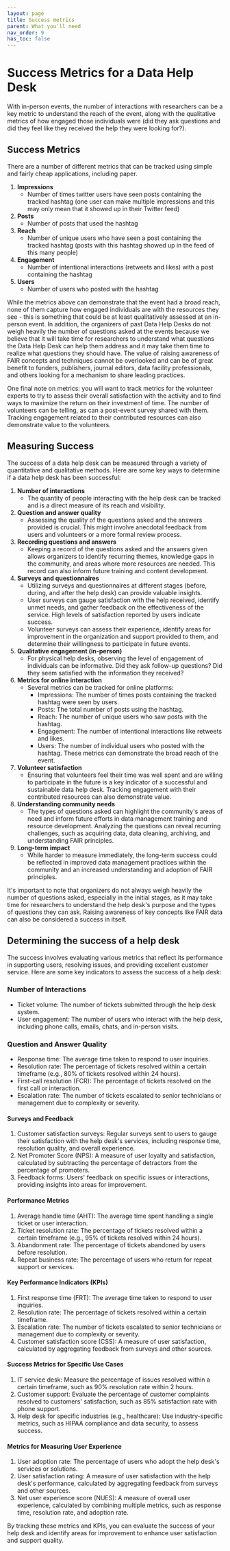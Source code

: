 ```yaml
---
layout: page
title: Success metrics
parent: What you'll need
nav_order: 9
has_toc: false
---
```


# Success Metrics for a Data Help Desk

With in-person events, the number of interactions with researchers can be a key
metric to understand the reach of the event, along with the qualitative metrics
of how engaged those individuals were (did they ask questions and did they feel
like they received the help they were looking for?).

## Success Metrics

There are a number of different metrics that can be tracked using simple and
fairly cheap applications, including paper.

<!-- prettier-ignore -->
1. **Impressions**
    - Number of times twitter users have seen posts containing the tracked
      hashtag (one user can make multiple impressions and this may only mean
      that it showed up in their Twitter feed)
1. **Posts**
    - Number of posts that used the hashtag
1. **Reach**
    - Number of unique users who have seen a post containing the tracked hashtag
      (posts with this hashtag showed up in the feed of this many people)
1. **Engagement**
    - Number of intentional interactions (retweets and likes) with a post
      containing the hashtag
1. **Users**
    - Number of users who posted with the hashtag

While the metrics above can demonstrate that the event had a broad reach, none
of them capture how engaged individuals are with the resources they see - this
is something that could be at least qualitatively assessed at an in-person
event. In addition, the organizers of past Data Help Desks do not weigh heavily
the number of questions asked at the events because we believe that it will take
time for researchers to understand what questions the Data Help Desk can help
them address and it may take them time to realize what questions they should
have. The value of raising awareness of FAIR concepts and techniques cannot be
overlooked and can be of great benefit to funders, publishers, journal editors,
data facility professionals, and others looking for a mechanism to share leading
practices.

One final note on metrics: you will want to track metrics for the volunteer
experts to try to assess their overall satisfaction with the activity and to
find ways to maximize the return on their investment of time. The number of
volunteers can be telling, as can a post-event survey shared with them. Tracking
engagement related to their contributed resources can also demonstrate value to
the volunteers.

## Measuring Success

The success of a data help desk can be measured through a variety of
quantitative and qualitative methods. Here are some key ways to determine if a
data help desk has been successful:

<!-- prettier-ignore -->
1. **Number of interactions**
    - The quantity of people interacting with the help
    desk can be tracked and is a direct measure of its reach and visibility.
1. **Question and answer quality**
    - Assessing the quality of the questions asked
    and the answers provided is crucial. This might involve anecdotal feedback
    from users and volunteers or a more formal review process.
1. **Recording questions and answers**
    - Keeping a record of the questions asked and
    the answers given allows organizers to identify recurring themes, knowledge
    gaps in the community, and areas where more resources are needed. This
    record can also inform future training and content development.
1. **Surveys and questionnaires**
    - Utilizing surveys and questionnaires at
    different stages (before, during, and after the help desk) can provide
    valuable insights.
    -   User surveys can gauge satisfaction with the help received, identify
        unmet needs, and gather feedback on the effectiveness of the service.
        High levels of satisfaction reported by users indicate success.
    -   Volunteer surveys can assess their experience, identify areas for
        improvement in the organization and support provided to them, and
        determine their willingness to participate in future events.
1. **Qualitative engagement (in-person)**
    - For physical help desks, observing the
    level of engagement of individuals can be informative. Did they ask
    follow-up questions? Did they seem satisfied with the information they
    received?
1. **Metrics for  online interaction**
    - Several metrics can be tracked for online platforms:
        -   Impressions: The number of times posts containing the tracked hashtag
            were seen by users.
        -   Posts: The total number of posts using the hashtag.
        -   Reach: The number of unique users who saw posts with the hashtag.
        -   Engagement: The number of intentional interactions like retweets and
            likes.
        -   Users: The number of individual users who posted with the hashtag. These
            metrics can demonstrate the broad reach of the event.
1. **Volunteer satisfaction**
    - Ensuring that volunteers feel their time was well
    spent and are willing to participate in the future is a key indicator of a
    successful and sustainable data help desk. Tracking engagement with their
    contributed resources can also demonstrate value.
1. **Understanding community needs**
    - The types of questions asked can highlight
    the community's areas of need and inform future efforts in data management
    training and resource development. Analyzing the questions can reveal
    recurring challenges, such as acquiring data, data cleaning, archiving, and
    understanding FAIR principles.
1. **Long-term impact**
    - While harder to measure immediately, the long-term success
    could be reflected in improved data management practices within the
    community and an increased understanding and adoption of FAIR principles.

It's important to note that organizers do not always weigh heavily the number of
questions asked, especially in the initial stages, as it may take time for
researchers to understand the help desk's purpose and the types of questions
they can ask. Raising awareness of key concepts like FAIR data can also be
considered a success in itself.

## Determining the success of a help desk

The success involves evaluating various metrics that reflect its performance in
supporting users, resolving issues, and providing excellent customer service.
Here are some key indicators to assess the success of a help desk:

### Number of Interactions

-   Ticket volume: The number of tickets submitted through the help desk system.
-   User engagement: The number of users who interact with the help desk,
    including phone calls, emails, chats, and in-person visits.

### Question and Answer Quality

-   Response time: The average time taken to respond to user inquiries.
-   Resolution rate: The percentage of tickets resolved within a certain
    timeframe (e.g., 80% of tickets resolved within 24 hours).
-   First-call resolution (FCR): The percentage of tickets resolved on the first
    call or interaction.
-   Escalation rate: The number of tickets escalated to senior technicians or
    management due to complexity or severity.

#### Surveys and Feedback

<!-- prettier-ignore -->
1. Customer satisfaction surveys: Regular surveys sent to users to gauge
   their satisfaction with the help desk's services, including response time,
   resolution quality, and overall experience.
2. Net Promoter Score (NPS): A measure of user loyalty and satisfaction,
   calculated by subtracting the percentage of detractors from the percentage of
   promoters.
3. Feedback forms: Users' feedback on specific issues or interactions,
   providing insights into areas for improvement.

#### Performance Metrics

1. Average handle time (AHT): The average time spent handling a single ticket or
   user interaction.
2. Ticket resolution rate: The percentage of tickets resolved within a certain
   timeframe (e.g., 95% of tickets resolved within 24 hours).
3. Abandonment rate: The percentage of tickets abandoned by users before
   resolution.
4. Repeat business rate: The percentage of users who return for repeat support
   or services.

#### Key Performance Indicators (KPIs)

1. First response time (FRT): The average time taken to respond to user
   inquiries.
2. Resolution rate: The percentage of tickets resolved within a certain
   timeframe.
3. Escalation rate: The number of tickets escalated to senior technicians or
   management due to complexity or severity.
4. Customer satisfaction score (CSS): A measure of user satisfaction, calculated
   by aggregating feedback from surveys and other sources.

#### Success Metrics for Specific Use Cases

1. IT service desk: Measure the percentage of issues resolved within a certain
   timeframe, such as 90% resolution rate within 2 hours.
2. Customer support: Evaluate the percentage of customer complaints resolved to
   customers' satisfaction, such as 85% satisfaction rate with phone support.
3. Help desk for specific industries (e.g., healthcare): Use industry-specific
   metrics, such as HIPAA compliance and data security, to assess success.

#### Metrics for Measuring User Experience

1. User adoption rate: The percentage of users who adopt the help desk's
   services or solutions.
2. User satisfaction rating: A measure of user satisfaction with the help desk's
   performance, calculated by aggregating feedback from surveys and other
   sources.
3. Net user experience score (NUES): A measure of overall user experience,
   calculated by combining multiple metrics, such as response time, resolution
   rate, and adoption rate.

By tracking these metrics and KPIs, you can evaluate the success of your help
desk and identify areas for improvement to enhance user satisfaction and support
quality.
